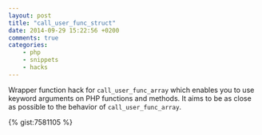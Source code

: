 ```yaml
---
layout: post
title: "call_user_func_struct"
date: 2014-09-29 15:22:56 +0200
comments: true
categories: 
    - php
    - snippets
    - hacks
---
```


Wrapper function hack for `call_user_func_array` which enables you to use keyword arguments on PHP functions and methods. It aims to be as close as possible to the behavior of `call_user_func_array`.
<!--more-->
{% gist:7581105 %}